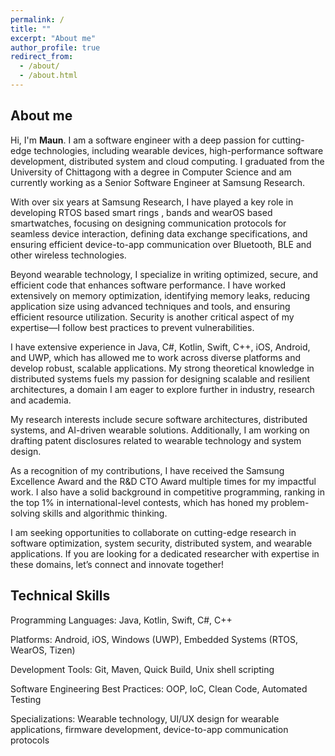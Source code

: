 ```yaml
---
permalink: /
title: ""
excerpt: "About me"
author_profile: true
redirect_from: 
  - /about/
  - /about.html
---
```



## About me
Hi, I'm __Maun__.
I am a software engineer with a deep passion for cutting-edge technologies, including wearable devices, high-performance software development, distributed system and cloud computing. I graduated from the University of Chittagong with a degree in Computer Science and am currently working as a Senior Software Engineer at Samsung Research.

With over six years at Samsung Research, I have played a key role in developing RTOS based smart rings , bands and wearOS based smartwatches, focusing on designing communication protocols for seamless device interaction, defining data exchange specifications, and ensuring efficient device-to-app communication over Bluetooth, BLE and other wireless technologies.

Beyond wearable technology, I specialize in writing optimized, secure, and efficient code that enhances software performance. I have worked extensively on memory optimization, identifying memory leaks, reducing application size using advanced techniques and tools, and ensuring efficient resource utilization. Security is another critical aspect of my expertise—I follow best practices to prevent vulnerabilities.

I have extensive experience in Java, C#, Kotlin, Swift, C++, iOS, Android, and UWP, which has allowed me to work across diverse platforms and develop robust, scalable applications. My strong theoretical knowledge in distributed systems fuels my passion for designing scalable and resilient architectures, a domain I am eager to explore further in industry, research and academia.

My research interests include secure software architectures, distributed systems, and AI-driven wearable solutions. Additionally, I am working on drafting patent disclosures related to wearable technology and system design.

As a recognition of my contributions, I have received the Samsung Excellence Award and the R&D CTO Award multiple times for my impactful work. I also have a solid background in competitive programming, ranking in the top 1% in international-level contests, which has honed my problem-solving skills and algorithmic thinking.

I am seeking opportunities to collaborate on cutting-edge research in software optimization, system security, distributed system,  and  wearable applications. If you are looking for a dedicated researcher with expertise in these domains, let’s connect and innovate together!


Technical Skills
------
Programming Languages: Java, Kotlin, Swift, C#, C++

Platforms: Android, iOS, Windows (UWP), Embedded Systems (RTOS, WearOS, Tizen)

Development Tools: Git, Maven, Quick Build, Unix shell scripting

Software Engineering Best Practices: OOP, IoC, Clean Code, Automated Testing

Specializations: Wearable technology, UI/UX design for wearable applications, firmware development, device-to-app communication protocols
